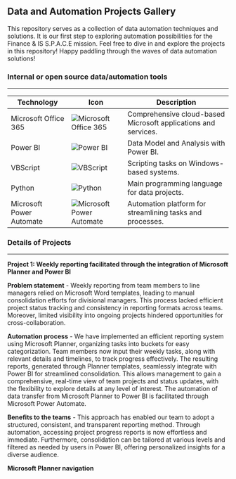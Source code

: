Data and Automation Projects Gallery
---

This repository serves as a collection of data automation techniques and solutions. It is our first step to exploring automation possibilities for the Finance &amp; IS S.P.A.C.E mission. Feel free to dive in and explore the projects in this repository! Happy paddling through the waves of data automation solutions!

### Internal or open source data/automation tools
---

| Technology | Icon | Description |
|------------|------|-------------|
| Microsoft Office 365 | ![Microsoft Office 365](https://img.shields.io/badge/Product-Office_365-blue?logo=microsoft-office-365&logoColor=white&style=flat-square&s=50) | Comprehensive cloud-based Microsoft applications and services. |
| Power BI | ![Power BI](https://img.shields.io/badge/Analytics-Power_BI-yellow?logo=powerbi&logoColor=white&style=flat-square&s=50) | Data Model and Analysis with Power BI. |
| VBScript | ![VBScript](https://img.shields.io/badge/Scripting-Visual_Basic-blue?logo=visual-studio&logoColor=white&style=flat-square&s=50) | Scripting tasks on Windows-based systems. |
| Python | ![Python](https://img.shields.io/badge/Programming-Python-blue?logo=python&logoColor=white&style=flat-square&s=50) | Main programming language for data projects. |
|Microsoft Power Automate | ![Microsoft Power Automate](https://img.shields.io/badge/Automation-Power_Automate-blue?logo=microsoft-power-automate&logoColor=white&style=flat-square&s=50) | Automation platform for streamlining tasks and processes. |


### Details of Projects
---

**Project 1: Weekly reporting facilitated through the integration of Microsoft Planner and Power BI**

**Problem statement** - Weekly reporting from team members to line managers relied on Microsoft Word templates, leading to manual consolidation efforts for divisional managers. This process lacked efficient project status tracking and consistency in reporting formats across teams. Moreover, limited visibility into ongoing projects hindered opportunities for cross-collaboration.

**Automation process** - We have implemented an efficient reporting system using Microsoft Planner, organizing tasks into buckets for easy categorization. Team members now input their weekly tasks, along with relevant details and timelines, to track progress effectively. The resulting reports, generated through Planner templates, seamlessly integrate with Power BI for streamlined consolidation. This allows management to gain a comprehensive, real-time view of team projects and status updates, with the flexibility to explore details at any level of interest. The automation of data transfer from Microsoft Planner to Power BI is facilitated through Microsoft Power Automate.

**Benefits to the teams** -  This approach has enabled our team to adopt a structured, consistent, and transparent reporting method. Through automation, accessing project progress reports is now effortless and immediate. Furthermore, consolidation can be tailored at various levels and filtered as needed by users in Power BI, offering personalized insights for a diverse audience.

**Microsoft Planner navigation**
